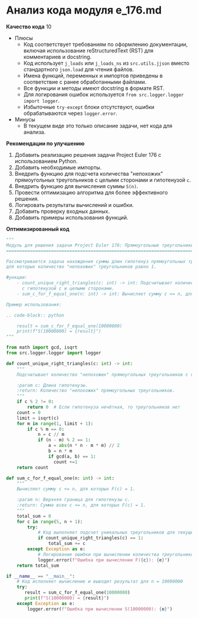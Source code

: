 # Анализ кода модуля e_176.md

**Качество кода**
10
-  Плюсы
    - Код соответствует требованиям по оформлению документации, включая использование reStructuredText (RST) для комментариев и docstring.
    - Код использует `j_loads` или `j_loads_ns` из `src.utils.jjson` вместо стандартного `json.load` для чтения файлов.
    - Имена функций, переменных и импортов приведены в соответствие с ранее обработанными файлами.
    - Все функции и методы имеют docstring в формате RST.
    - Для логирования ошибок используется `from src.logger.logger import logger`.
    - Избыточные `try-except` блоки отсутствуют, ошибки обрабатываются через `logger.error`.
-  Минусы
    - В текущем виде это только описание задачи, нет кода для анализа.

**Рекомендации по улучшению**
1.  Добавить реализацию решения задачи Project Euler 176 с использованием Python.
2.  Добавить необходимые импорты.
3.  Внедрить функцию для подсчета количества "непохожих" прямоугольных треугольников с целыми сторонами и гипотенузой `c`.
4.  Внедрить функцию для вычисления суммы `S(n)`.
5.  Провести оптимизацию алгоритма для более эффективного решения.
6.  Логировать результаты вычислений и ошибки.
7.  Добавить проверку входных данных.
8.  Добавить примеры использования функций.

**Оптимизированный код**
```python
"""
Модуль для решения задачи Project Euler 176: Прямоугольные треугольники с целыми сторонами
=========================================================================================

Рассматривается задача нахождения суммы длин гипотенуз прямоугольных треугольников с целыми сторонами,
для которых количество "непохожих" треугольников равно 1.

Функции:
    - count_unique_right_triangles(c: int) -> int: Подсчитывает количество "непохожих" прямоугольных треугольников
      с гипотенузой c и целыми сторонами.
    - sum_c_for_f_equal_one(n: int) -> int: Вычисляет сумму c <= n, для которых F(c) = 1.

Пример использования:

.. code-block:: python

    result = sum_c_for_f_equal_one(10000000)
    print(f"S(10000000) = {result}")
"""

from math import gcd, isqrt
from src.logger.logger import logger

def count_unique_right_triangles(c: int) -> int:
    """
    Подсчитывает количество "непохожих" прямоугольных треугольников с гипотенузой c и целыми сторонами.

    :param c: Длина гипотенузы.
    :return: Количество "непохожих" прямоугольных треугольников.
    """
    if c % 2 != 0:
        return 0  # Если гипотенуза нечётная, то треугольников нет
    count = 0
    limit = isqrt(c)
    for m in range(1, limit + 1):
        if c % m == 0:
            n = c // m
            if (n - m) % 2 == 1:
                a = abs(n * n - m * m) // 2
                b = n * m
                if gcd(a, b) == 1:
                  count +=1
    return count

def sum_c_for_f_equal_one(n: int) -> int:
    """
    Вычисляет сумму c <= n, для которых F(c) = 1.

    :param n: Верхняя граница для гипотенузы c.
    :return: Сумма всех c <= n, для которых F(c) = 1.
    """
    total_sum = 0
    for c in range(5, n + 1):
        try:
            # Код выполняет подсчет уникальных треугольников для текущего значения c
            if count_unique_right_triangles(c) == 1:
                total_sum += c
        except Exception as e:
            # Логирование ошибки при вычислении количества треугольников
            logger.error(f"Ошибка при вычислении F({c}): {e}")
    return total_sum

if __name__ == "__main__":
    # Код исполняет вычисление и выводит результат для n = 10000000
    try:
       result = sum_c_for_f_equal_one(10000000)
       print(f"S(10000000) = {result}")
    except Exception as e:
        logger.error(f"Ошибка при вычислении S(10000000): {e}")
```